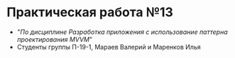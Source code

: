 # Практическая работа №13
- "*По дисциплине Разработка приложения с использование паттерна проектирования MVVM*"
- Студенты группы П-19-1, Мараев Валерий и Маренков Илья
